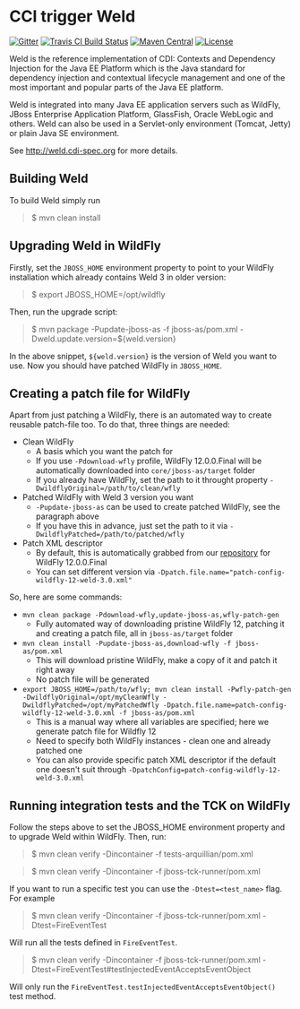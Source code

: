 CCI trigger
Weld
====

[![Gitter](https://badges.gitter.im/Join%20Chat.svg)](https://gitter.im/weld/user)
[![Travis CI Build Status](https://img.shields.io/travis/weld/core/master.svg)](https://travis-ci.org/weld/core)
[![Maven Central](http://img.shields.io/maven-central/v/org.jboss.weld.se/weld-se-shaded.svg)](http://search.maven.org/#search%7Cga%7C1%7Ca%3A%22weld-core-impl%22)
[![License](https://img.shields.io/badge/license-Apache%20License%202.0-yellow.svg)](http://www.apache.org/licenses/LICENSE-2.0.html)

Weld is the reference implementation of CDI: Contexts and Dependency Injection for the Java EE Platform which is the Java standard for dependency injection and contextual lifecycle management and one of the most important and popular parts of the Java EE platform.

Weld is integrated into many Java EE application servers such as WildFly, JBoss Enterprise Application Platform, GlassFish, Oracle WebLogic and others. Weld can also be used in a Servlet-only environment (Tomcat, Jetty) or plain Java SE environment.

See http://weld.cdi-spec.org for more details.

Building Weld
-------------

To build Weld simply run

> $ mvn clean install

Upgrading Weld in WildFly
-------------------------

Firstly, set the `JBOSS_HOME` environment property to point to your WildFly installation which already contains Weld 3 in older version:

> $ export JBOSS_HOME=/opt/wildfly

Then, run the upgrade script:

> $ mvn package -Pupdate-jboss-as -f jboss-as/pom.xml -Dweld.update.version=${weld.version}

In the above snippet, `${weld.version}` is the version of Weld you want to use.
Now you should have patched WildFly in `JBOSS_HOME`.

Creating a patch file for WildFly
---------------------------------

Apart from just patching a WildFly, there is an automated way to create reusable patch-file too.
To do that, three things are needed:
* Clean WildFly
  * A basis which you want the patch for
  * If you use `-Pdownload-wfly` profile, WildFly 12.0.0.Final will be automatically downloaded into `core/jboss-as/target` folder
  * If you already have WildFly, set the path to it throught property `-DwildflyOriginal=/path/to/clean/wfly`
* Patched WildFly with Weld 3 version you want
  * `-Pupdate-jboss-as` can be used to create patched WildFly, see the paragraph above
  * If you have this in advance, just set the path to it via `-DwildflyPatched=/path/to/patched/wfly`
* Patch XML descriptor
  * By default, this is automatically grabbed from our [repository](https://github.com/weld/build/tree/master/wildfly) for WildFly 12.0.0.Final
  * You can set different version via `-Dpatch.file.name="patch-config-wildfly-12-weld-3.0.xml"`

So, here are some commands:
* `mvn clean package -Pdownload-wfly,update-jboss-as,wfly-patch-gen`
  * Fully automated way of downloading pristine WildFly 12, patching it and creating a patch file, all in `jboss-as/target` folder
* `mvn clean install -Pupdate-jboss-as,download-wfly -f jboss-as/pom.xml`
  * This will download pristine WildFly, make a copy of it and patch it right away
  * No patch file will be generated
* `export JBOSS_HOME=/path/to/wfly; mvn clean install -Pwfly-patch-gen -DwildflyOriginal=/opt/myCleanWfly -DwildflyPatched=/opt/myPatchedWfly -Dpatch.file.name=patch-config-wildfly-12-weld-3.0.xml -f jboss-as/pom.xml`
  * This is a manual way where all variables are specified; here we generate patch file for Wildfly 12
  * Need to specify both WildFly instances - clean one and already patched one
  * You can also provide specific patch XML descriptor if the default one doesn't suit through `-DpatchConfig=patch-config-wildfly-12-weld-3.0.xml`

Running integration tests and the TCK on WildFly
----------------------------------------------------

Follow the steps above to set the JBOSS_HOME environment property and to upgrade Weld
within WildFly. Then, run:

> $ mvn clean verify -Dincontainer -f tests-arquillian/pom.xml

> $ mvn clean verify -Dincontainer -f jboss-tck-runner/pom.xml

If you want to run a specific test you can use the `-Dtest=<test_name>` flag. For example 

> $ mvn clean verify -Dincontainer -f jboss-tck-runner/pom.xml -Dtest=FireEventTest

Will run all the tests defined in `FireEventTest`.

> $ mvn clean verify -Dincontainer -f jboss-tck-runner/pom.xml -Dtest=FireEventTest#testInjectedEventAcceptsEventObject

Will only run the `FireEventTest.testInjectedEventAcceptsEventObject()` test method.
